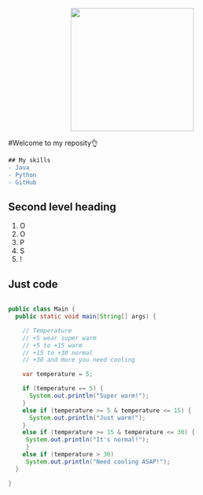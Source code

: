 <div id="header" align="center">
  <img src="https://media.giphy.com/media/v1.Y2lkPTc5MGI3NjExeGluNGFnZnhoM210MDk0NmFoaXU5YTRkYWRxOHh2dDE5N2ptb254ciZlcD12MV9pbnRlcm5hbF9naWZfYnlfaWQmY3Q9Zw/Xd7QqFPv4IVAz8dnog/giphy.gif" width="250"/>
</div>

#Welcome to my reposity👌

```diff
## My skills
- Java
- Python
- GitHub
```
## Second level heading
1. O
2. O
3. P
4. S
5. !

## Just code
```java

public class Main {
  public static void main(String[] args) {

    // Temperature
    // +5 wear super warm
    // +5 to +15 warm
    // +15 to +30 normal
    // +30 and more you need cooling

    var temperature = 5;

    if (temperature == 5) {
      System.out.println("Super warm!");
    }
    else if (temperature >= 5 & temperature <= 15) {
      System.out.println("Just warm!");
    }
    else if (temperature >= 15 & temperature <= 30) {
     System.out.println("It's normal!");
     }
    else if (temperature > 30) 
     System.out.println("Need cooling ASAP!");
  }

}
```
